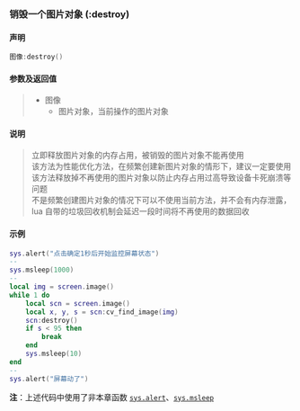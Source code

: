 ### 销毁一个图片对象 \(**:destroy**\)


#### 声明
```lua
图像:destroy()
```


#### 参数及返回值
> - 图像
>   - 图片对象，当前操作的图片对象


#### 说明
> 立即释放图片对象的内存占用，被销毁的图片对象不能再使用  
> 该方法为性能优化方法，在频繁创建新图片对象的情形下，建议一定要使用该方法释放掉不再使用的图片对象以防止内存占用过高导致设备卡死崩溃等问题  
> 不是频繁创建图片对象的情况下可以不使用当前方法，并不会有内存泄露，lua  自带的垃圾回收机制会延迟一段时间将不再使用的数据回收  


#### 示例  
```lua
sys.alert("点击确定1秒后开始监控屏幕状态")
--
sys.msleep(1000)
--
local img = screen.image()
while 1 do
    local scn = screen.image()
    local x, y, s = scn:cv_find_image(img)
    scn:destroy()
    if s < 95 then
        break
    end
    sys.msleep(10)
end
--
sys.alert("屏幕动了")
```
**注**：上述代码中使用了非本章函数 [`sys.alert`](/Handbook/sys/sys.alert.md)、[`sys.msleep`](/Handbook/sys/sys.msleep.md)

